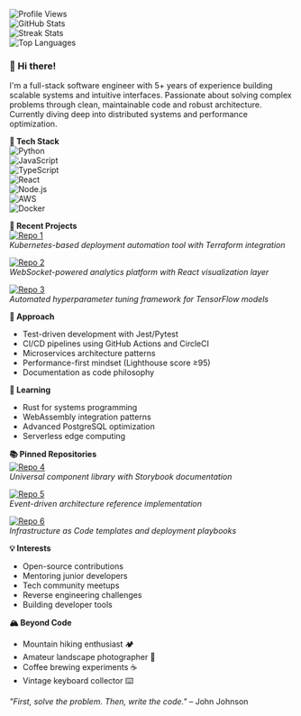 ![Profile Views](https://komarev.com/ghpvc/?username=martaasgeirs743&color=blue)  
![GitHub Stats](https://github-readme-stats.vercel.app/api?username=martaasgeirs743&show_icons=true&theme=radical&hide_title=true)  
![Streak Stats](https://streak-stats.demolab.com/?user=martaasgeirs743&theme=monokai)  
![Top Languages](https://github-readme-stats.vercel.app/api/top-langs/?username=martaasgeirs743&layout=compact&theme=vision-friendly-dark)  

### 👋 Hi there!  
I'm a full-stack software engineer with 5+ years of experience building scalable systems and intuitive interfaces. Passionate about solving complex problems through clean, maintainable code and robust architecture. Currently diving deep into distributed systems and performance optimization.  

**🚀 Tech Stack**  
![Python](https://img.shields.io/badge/-Python-3776AB?logo=python&logoColor=white)  
![JavaScript](https://img.shields.io/badge/-JavaScript-F7DF1E?logo=javascript&logoColor=black)  
![TypeScript](https://img.shields.io/badge/-TypeScript-3178C6?logo=typescript&logoColor=white)  
![React](https://img.shields.io/badge/-React-61DAFB?logo=react&logoColor=black)  
![Node.js](https://img.shields.io/badge/-Node.js-339933?logo=node.js&logoColor=white)  
![AWS](https://img.shields.io/badge/-AWS-232F3E?logo=amazon-aws)  
![Docker](https://img.shields.io/badge/-Docker-2496ED?logo=docker&logoColor=white)  

**🔨 Recent Projects**  
[![Repo 1](https://github-readme-stats.vercel.app/api/pin/?username=martaasgeirs743&repo=cloud-orchestrator&theme=dark)](https://github.com/martaasgeirs743/cloud-orchestrator)  
*Kubernetes-based deployment automation tool with Terraform integration*  

[![Repo 2](https://github-readme-stats.vercel.app/api/pin/?username=martaasgeirs743&repo=realtime-dashboard&theme=dark)](https://github.com/martaasgeirs743/realtime-dashboard)  
*WebSocket-powered analytics platform with React visualization layer*  

[![Repo 3](https://github-readme-stats.vercel.app/api/pin/?username=martaasgeirs743&repo=ml-pipeline-optimizer&theme=dark)](https://github.com/martaasgeirs743/ml-pipeline-optimizer)  
*Automated hyperparameter tuning framework for TensorFlow models*  

**🧠 Approach**  
- Test-driven development with Jest/Pytest  
- CI/CD pipelines using GitHub Actions and CircleCI  
- Microservices architecture patterns  
- Performance-first mindset (Lighthouse score ≥95)  
- Documentation as code philosophy  

**🌱 Learning**  
- Rust for systems programming  
- WebAssembly integration patterns  
- Advanced PostgreSQL optimization  
- Serverless edge computing  

**📚 Pinned Repositories**  
[![Repo 4](https://github-readme-stats.vercel.app/api/pin/?username=martaasgeirs743&repo=design-system-core&theme=radical)](https://github.com/martaasgeirs743/design-system-core)  
*Universal component library with Storybook documentation*  

[![Repo 5](https://github-readme-stats.vercel.app/api/pin/?username=martaasgeirs743&repo=event-sourcing-cqrs&theme=radical)](https://github.com/martaasgeirs743/event-sourcing-cqrs)  
*Event-driven architecture reference implementation*  

[![Repo 6](https://github-readme-stats.vercel.app/api/pin/?username=martaasgeirs743&repo=devops-handbook&theme=radical)](https://github.com/martaasgeirs743/devops-handbook)  
*Infrastructure as Code templates and deployment playbooks*  

**💡 Interests**  
- Open-source contributions  
- Mentoring junior developers  
- Tech community meetups  
- Reverse engineering challenges  
- Building developer tools  

**🏔️ Beyond Code**  
- Mountain hiking enthusiast 🏕️  
- Amateur landscape photographer 📸  
- Coffee brewing experiments ☕  
- Vintage keyboard collector ⌨️  

*"First, solve the problem. Then, write the code."* – John Johnson

